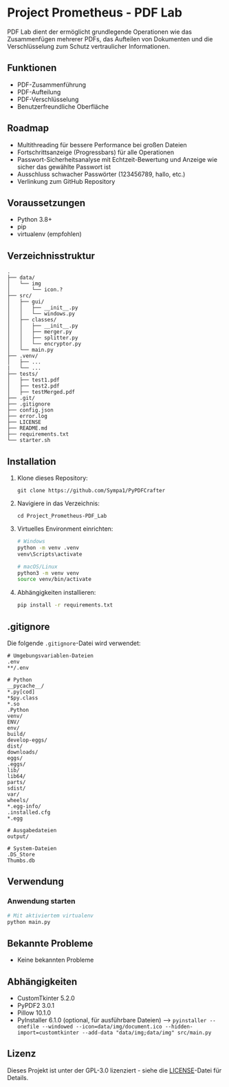 # Project Prometheus - PDF Lab

PDF Lab dient der ermöglicht grundlegende Operationen wie das Zusammenfügen mehrerer PDFs, das Aufteilen von Dokumenten und die Verschlüsselung zum Schutz vertraulicher Informationen.

## Funktionen
- PDF-Zusammenführung
- PDF-Aufteilung
- PDF-Verschlüsselung
- Benutzerfreundliche Oberfläche

## Roadmap
- Multithreading für bessere Performance bei großen Dateien
- Fortschrittsanzeige (Progressbars) für alle Operationen
- Passwort-Sicherheitsanalyse mit Echtzeit-Bewertung und Anzeige wie sicher das gewählte Passwort ist
- Ausschluss schwacher Passwörter (123456789, hallo, etc.)
- Verlinkung zum GitHub Repository

## Voraussetzungen
- Python 3.8+
- pip
- virtualenv (empfohlen) 

## Verzeichnisstruktur
```
.
├── data/
│   └── img
│       └── icon.?
├── src/
│   ├── gui/
│   │   ├── __init__.py
│   │   └── windows.py
│   ├── classes/
│   │   ├── __init__.py
│   │   ├── merger.py
│   │   ├── splitter.py
│   │   └── encryptor.py
│   └── main.py
├── .venv/
│   ├── ...
|   └── ...
├── tests/
│   ├── test1.pdf
│   ├── test2.pdf
│   ├── testMerged.pdf
├── .git/
├── .gitignore
├── config.json
├── error.log
├── LICENSE
├── README.md
├── requirements.txt
└── starter.sh
```

## Installation
1. Klone dieses Repository:
   ```
   git clone https://github.com/Sympa1/PyPDFCrafter
   ```
2. Navigiere in das Verzeichnis:
   ```
   cd Project_Prometheus-PDF_Lab
   ```
3. Virtuelles Environment einrichten:
   ```bash
   # Windows
   python -m venv .venv
   venv\Scripts\activate
   
   # macOS/Linux
   python3 -m venv venv
   source venv/bin/activate
   ```
4. Abhängigkeiten installieren:
   ```bash
   pip install -r requirements.txt
   ```

## .gitignore
Die folgende `.gitignore`-Datei wird verwendet:
```
# Umgebungsvariablen-Dateien
.env
**/.env

# Python
__pycache__/
*.py[cod]
*$py.class
*.so
.Python
venv/
ENV/
env/
build/
develop-eggs/
dist/
downloads/
eggs/
.eggs/
lib/
lib64/
parts/
sdist/
var/
wheels/
*.egg-info/
.installed.cfg
*.egg

# Ausgabedateien
output/

# System-Dateien
.DS_Store
Thumbs.db
```

## Verwendung
### Anwendung starten
```bash
# Mit aktiviertem virtualenv
python main.py
```

## Bekannte Probleme
- Keine bekannten Probleme

## Abhängigkeiten
- CustomTkinter 5.2.0
- PyPDF2 3.0.1
- Pillow 10.1.0
- PyInstaller 6.1.0 (optional, für ausführbare Dateien)
   --> `pyinstaller --onefile --windowed --icon=data/img/document.ico --hidden-import=customtkinter --add-data "data/img;data/img" src/main.py`

## Lizenz
Dieses Projekt ist unter der GPL-3.0 lizenziert - siehe die [LICENSE](LICENSE)-Datei für Details.
